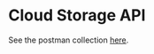 # Cloud Storage API

See the postman collection [here](https://github.com/try-again-later/Cloud-Storage-API/tree/master/postman).
